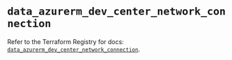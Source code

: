 # `data_azurerm_dev_center_network_connection`

Refer to the Terraform Registry for docs: [`data_azurerm_dev_center_network_connection`](https://registry.terraform.io/providers/hashicorp/azurerm/4.48.0/docs/data-sources/dev_center_network_connection).
